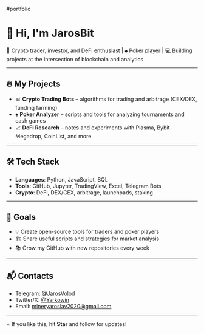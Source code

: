 #portfolio
# 👋 Hi, I'm JarosBit  

🚀 Crypto trader, investor, and DeFi enthusiast | ♠️ Poker player | 💻 Building projects at the intersection of blockchain and analytics  

---

## 🔥 My Projects
- 📊 **Crypto Trading Bots** – algorithms for trading and arbitrage (CEX/DEX, funding farming)  
- ♠️ **Poker Analyzer** – scripts and tools for analyzing tournaments and cash games  
- 📈 **DeFi Research** – notes and experiments with Plasma, Bybit Megadrop, CoinList, and more  

---

## 🛠️ Tech Stack
- **Languages**: Python, JavaScript, SQL  
- **Tools**: GitHub, Jupyter, TradingView, Excel, Telegram Bots  
- **Crypto**: DeFi, DEX/CEX, arbitrage, launchpads, staking  

---

## 🎯 Goals
- 💡 Create open-source tools for traders and poker players  
- 🏗️ Share useful scripts and strategies for market analysis  
- 📚 Grow my GitHub with new repositories every week  

---

## 📬 Contacts
- Telegram: [@JarosVolod](https://t.me/@JarosVolod)  
- Twitter/X: [@Yarkowin](https://x.com/@Yarkowin)  
- Email: mineryaroslav2020@gmail.com  

---

⭐ If you like this, hit **Star** and follow for updates!

